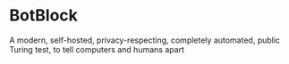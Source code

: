 # BotBlock

A modern, self-hosted, privacy-respecting, completely automated, public Turing test, to tell computers and humans apart
